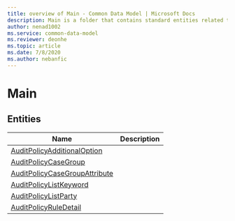 ```yaml
---
title: overview of Main - Common Data Model | Microsoft Docs
description: Main is a folder that contains standard entities related to the Common Data Model.
author: nenad1002
ms.service: common-data-model
ms.reviewer: deonhe
ms.topic: article
ms.date: 7/8/2020
ms.author: nebanfic
---
```


# Main


## Entities

|Name|Description|
|---|---|
|[AuditPolicyAdditionalOption](AuditPolicyAdditionalOption.md)||
|[AuditPolicyCaseGroup](AuditPolicyCaseGroup.md)||
|[AuditPolicyCaseGroupAttribute](AuditPolicyCaseGroupAttribute.md)||
|[AuditPolicyListKeyword](AuditPolicyListKeyword.md)||
|[AuditPolicyListParty](AuditPolicyListParty.md)||
|[AuditPolicyRuleDetail](AuditPolicyRuleDetail.md)||
